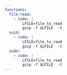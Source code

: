 ```yaml
---
functions:
  file-read:
    - code: |
        LFILE=file_to_read
        gzip -f $LFILE  -t
  suid:
    - code: |
        LFILE=file_to_read
        gzip -f $LFILE  -t
  sudo:
    - code: |
        LFILE=file_to_read
        gzip -f $LFILE  -t
---
```

